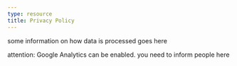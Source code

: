 ```yaml
---
type: resource
title: Privacy Policy
---
```

 
some information on how data is processed goes here

attention: Google Analytics can be enabled. you need to inform people here